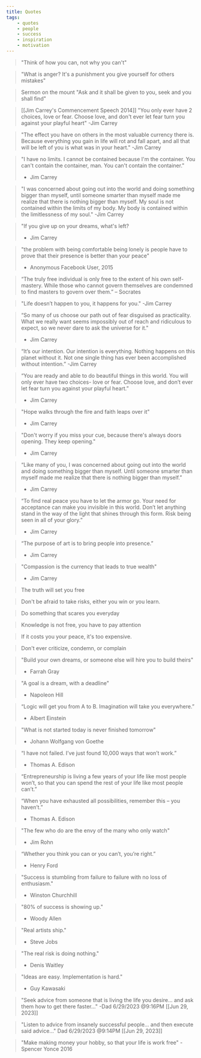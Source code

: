 ```yaml
---
title: Quotes
tags:
    - quotes
    - people
    - success
    - inspiration
    - motivation
---
```


> "Think of how you can, not why you can't"

>"What is anger? 
>It's a punishment you give yourself for others mistakes"

>Sermon on the mount
>"Ask and it shall be given to you, seek and you shall find"

>[[Jim Carrey's Commencement Speech 2014]]
>"You only ever have 2 choices, love or fear. Choose love, and don't ever 
>let fear turn you against your playful heart" 
>-Jim Carrey

>"The effect you have on others in the most valuable currency there is. 
>Because everything you gain in life will rot and fall apart, and all that will 
>be left of you is what was in your heart."
>-Jim Carrey

>"I have no limits. I cannot be contained because I'm the container. 
>You can't contain the container, man. You can't contain the container."
>- Jim Carrey

>"I was concerned about going out into the world and doing something 
>bigger than myself, until someone smarter than myself made me realize 
>that there is nothing bigger than myself. My soul is not contained within 
>the limits of my body. My body is contained within the limitlessness of my soul."
>-Jim Carrey

>"If you give up on your dreams, what's left?
> - Jim Carrey

>"the problem with being comfortable being lonely is people have to prove that their presence is better than your peace"
>- Anonymous Facebook User, 2015

>“The truly free individual is only free to the extent of his own self-mastery. While those who cannot govern themselves are condemned to find masters to govern over them.” – Socrates

>"Life doesn’t happen to you, it happens for you."
>-Jim Carrey

>“So many of us choose our path out of fear disguised as practicality. What we really want seems impossibly out of reach and ridiculous to expect, so we never dare to ask the universe for it." 
>- Jim Carrey

>“It’s our intention. Our intention is everything. Nothing happens on this planet without it. Not one single thing has ever been accomplished without intention.”
>-Jim Carrey

>“You are ready and able to do beautiful things in this world. You will only ever have two choices- love or fear. Choose love, and don’t ever let fear turn you against your playful heart.”
>- Jim Carrey

>"Hope walks through the fire and faith leaps over it"
>- Jim Carrey

>"Don't worry if you miss your cue, because there's always doors opening. They keep opening."
>- Jim Carrey

>“Like many of you, I was concerned about going out into the world and doing something bigger than myself. Until someone smarter than myself made me realize that there is nothing bigger than myself.”
>- Jim Carrey

>“To find real peace you have to let the armor go. Your need for acceptance can make you invisible in this world. Don’t let anything stand in the way of the light that shines through this form. Risk being seen in all of your glory.”
>- Jim Carrey

>“The purpose of art is to bring people into presence.”
>- Jim Carrey

>"Compassion is the currency that leads to true wealth"
>- Jim Carrey

>The truth will set you free

>Don't be afraid to take risks, either you win or you learn.

>Do something that scares you everyday

>Knowledge is not free, you have to pay attention

>If it costs you your peace, it's too expensive.

>Don't ever criticize, condemn, or complain

>"Build your own dreams, or someone else will hire you to build theirs"
> - Farrah Gray

>"A goal is a dream, with a deadline"
>- Napoleon Hill

>“Logic will get you from A to B. Imagination will take you everywhere.”
>- Albert Einstein

>"What is not started today is never finished tomorrow"
>- Johann Wolfgang von Goethe

>“I have not failed. I’ve just found 10,000 ways that won’t work.”
>- Thomas A. Edison

>“Entrepreneurship is living a few years of your life like most people won’t, so that you can spend the rest of your life like most people can’t.”

>“When you have exhausted all possibilities, remember this – you haven’t.”
>- Thomas A. Edison

>"The few who do are the envy of the many who only watch"
>- Jim Rohn

>“Whether you think you can or you can’t, you’re right.”
>- Henry Ford

>"Success is stumbling from failure to failure with no loss of enthusiasm."
> - Winston Churchhill

>"80% of success is showing up."
>- Woody Allen

>"Real artists ship."
>- Steve Jobs

>"The real risk is doing nothing."
>- Denis Waitley

>"Ideas are easy. Implementation is hard."
>- Guy Kawasaki

>"Seek advice from someone that is living the life you desire... and ask them how to get    there faster..." -Dad 6/29/2023 @9:16PM [[Jun 29, 2023]]

>"Listen to advice from insanely successful people... and then execute said advice..."
    Dad 6/29/2023 @9:14PM [[Jun 29, 2023]]

>"Make making money your hobby, so that your life is work free" -Spencer Yonce 2016



